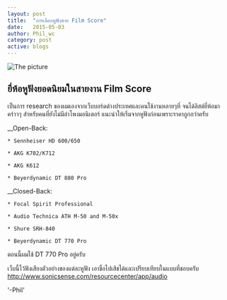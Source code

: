```yaml
---
layout: post
title:  "การเลือกหูฟังสาย Film Score"
date:   2015-05-03
author: Phil_wc
category: post
active: blogs
---
```


![The picture]({{site.url}}/public/img/3headphones.jpg)

## ยี่ห้อหูฟังยอดนิยมในสายงาน Film Score

เป็นการ research ของผมเองจากเว็บบอร์ดต่างประเทศและคนใช้งานหลายๆที่ จนได้ลิสต์ยี่ห้อมาคร่าวๆ สำหรับคนที่ยังไม่มีลำโพงมอนิเตอร์ แนะนำให้เริ่มจากหูฟังก่อนเพราะราคาถูกกว่าครับ

__Open-Back: 

    * Sennheiser HD 600/650
    
    * AKG K702/K712
    
    * AKG K612
    
    * Beyerdynamic DT 880 Pro

__Closed-Back: 

    * Focal Spirit Professional
    
    * Audio Technica ATH M-50 and M-50x
    
    * Shure SRH-840
    
    * Beyerdynamic DT 770 Pro

ตอนนี้ผมใช้ DT 770 Pro อยู่ครับ

เว็บนี้ไว้ฟังเสียงตัวอย่างของแต่ละหูฟัง เอาชื่อไปเสิชได้และเปรียบเทียบในแบบที่ชอบครับ <http://www.sonicsense.com/resourcecenter/app/audio>

'-Phil'